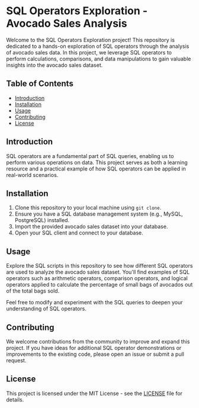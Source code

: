 # SQL Operators Exploration - Avocado Sales Analysis

Welcome to the SQL Operators Exploration project! This repository is dedicated to a hands-on exploration of SQL operators through the analysis of avocado sales data. In this project, we leverage SQL operators to perform calculations, comparisons, and data manipulations to gain valuable insights into the avocado sales dataset.

## Table of Contents

- [Introduction](#introduction)
- [Installation](#installation)
- [Usage](#usage)
- [Contributing](#contributing)
- [License](#license)

## Introduction

SQL operators are a fundamental part of SQL queries, enabling us to perform various operations on data. This project serves as both a learning resource and a practical example of how SQL operators can be applied in real-world scenarios.

## Installation

1. Clone this repository to your local machine using `git clone`.
2. Ensure you have a SQL database management system (e.g., MySQL, PostgreSQL) installed.
3. Import the provided avocado sales dataset into your database.
4. Open your SQL client and connect to your database.

## Usage

Explore the SQL scripts in this repository to see how different SQL operators are used to analyze the avocado sales dataset. You'll find examples of SQL operators such as arithmetic operators, comparison operators, and logical operators applied to calculate the percentage of small bags of avocados out of the total bags sold.

Feel free to modify and experiment with the SQL queries to deepen your understanding of SQL operators.

## Contributing

We welcome contributions from the community to improve and expand this project. If you have ideas for additional SQL operator demonstrations or improvements to the existing code, please open an issue or submit a pull request.

## License

This project is licensed under the MIT License - see the [LICENSE](LICENSE) file for details.